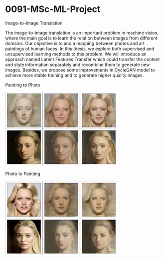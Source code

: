 # 0091-MSc-ML-Project
Image-to-Image Translation

The image-to-image translation is an important problem in machine vision, where the main goal is to learn the relation between images from different domains. Our objective is to and a mapping between photos and art paintings of human faces. In this thesis, we explore both supervised and unsupervised learning methods to this problem. We will introduce an approach named Latent Features Transfer which could transfer the content and style information separately and recombine them to generate new images. Besides, we propose some improvements in CycleGAN model to achieve more stable training and to generate higher quality images.

Painting to Photo

![Painting to Photo](4341.png)

Photo to Painting

![Photo to Painting](4343.png)
